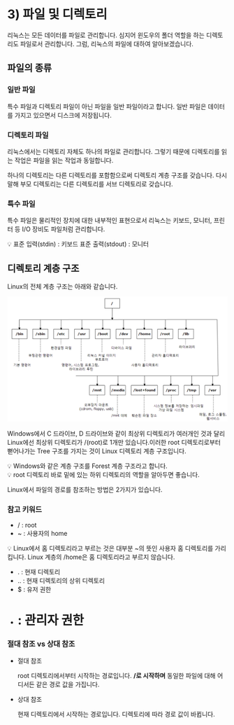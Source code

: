 # 3) 파일 및 디렉토리

리눅스는 모든 데이터를 파일로 관리합니다. 심지어 윈도우의 폴더 역할을 하는 디렉토리도 파일로서 관리합니다. 그럼, 리눅스의 파일에 대하여 알아보겠습니다.

## 파일의 종류

### 일반 파일

특수 파일과 디렉토리 파일이 아닌 파일을 일반 파일이라고 합니다. 일반 파일은 데이터를 가지고 있으면서 디스크에 저장됩니다.

### 디렉토리 파일

리눅스에서는 디렉토리 자체도 하나의 파일로 관리합니다. 그렇기 때문에 디렉토리를 읽는 작업은 파일을 읽는 작업과 동일합니다.

하나의 디렉토리는 다른 디렉토리를 포함함으로써 디렉토리 계층 구조를 갖습니다. 다시 말해 부모 디렉토리는 다른 디렉토리를 서브 디렉토리로 갖습니다.

### 특수 파일

특수 파일은 물리적인 장치에 대한 내부적인 표현으로서 리눅스는 키보드, 모니터, 프린터 등 I/O 장비도 파일처럼 관리합니다.

<aside>
💡 표준 입력(stdin) : 키보드
표준 출력(stdout) : 모니터

</aside>

## 디렉토리 계층 구조

Linux의 전체 계층 구조는 아래와 같습니다.

<p align="center"><img src="../../images/시스템프로그래밍및보안/3) 파일 및 디렉토리-Untitled.png"></p>

Windows에서 C 드라이브, D 드라이브와 같이 최상위 디렉토리가 여러개인 것과 달리 Linux에선 최상위 디렉토리가 /(root)로 1개만 있습니다.이러한 root 디렉토리로부터 뻗어나가는 Tree 구조를 가지는 것이 Linux 디렉토리 계층 구조입니다.

<aside>
💡 Windows와 같은 계층 구조를 Forest 계층 구조라고 합니다.

</aside>

<aside>
💡 root 디렉토리 바로 밑에 있는 하위 디렉토리의 역할을 알아두면 좋습니다.

</aside>

Linux에서 파일의 경로를 참조하는 방법은 2가지가 있습니다.

### 참고 키워드

- / : root
- ~ : 사용자의 home

<aside>
💡 Linux에서 홈 디렉토리라고 부르는 것은 대부분 ~의 뜻인 사용자 홈 디렉토리를 가리킵니다. Linux 계층의 /home은 홈 디렉토리라고 부르지 않습니다.

</aside>

- . : 현재 디렉토리
- .. : 현재 디렉토리의 상위 디렉토리
- $ : 유저 권한
- # : 관리자 권한

### 절대 참조 vs 상대 참조

- 절대 참조
    
    root 디렉토리에서부터 시작하는 경로입니다. **/로 시작하며** 동일한 파일에 대해 어디서든 같은 경로 값을 가집니다.
    
- 상대 참조
    
    현재 디렉토리에서 시작하는 경로입니다. 디렉토리에 따라 경로 값이 바뀝니다.